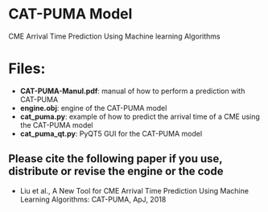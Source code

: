 # CAT-PUMA Model
CME Arrival Time Prediction Using Machine learning Algorithms
# Files:
* __CAT-PUMA-Manul.pdf__: manual of how to perform a prediction with CAT-PUMA
* __engine.obj__: engine of the CAT-PUMA model
* __cat_puma.py__: example of how to predict the arrival time of a CME using the CAT-PUMA model
* __cat_puma_qt.py__: PyQT5 GUI for the CAT-PUMA model

## Please cite the following paper if you use, distribute or revise the engine or the code
* Liu et al., A New Tool for CME Arrival Time Prediction Using Machine Learning Algorithms: CAT-PUMA, ApJ, 2018
